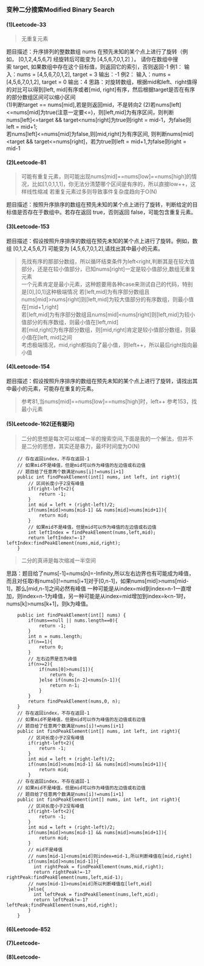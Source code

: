 ### 变种二分搜索Modified Binary Search 
#### (1)Leetcode-33
>无重复元素

题目描述：升序排列的整数数组 nums 在预先未知的某个点上进行了旋转（例如， [0,1,2,4,5,6,7] 经旋转后可能变为 [4,5,6,7,0,1,2] ）。
请你在数组中搜索 target, 如果数组中存在这个目标值，则返回它的索引，否则返回-1
例1：
输入：nums = [4,5,6,7,0,1,2], target = 3
输出：-1
例2：
输入：nums = [4,5,6,7,0,1,2], target = 0
输出：4
思路：对旋转数组，根据mid和left、right值得的对比可以得到[left, mid]有序或者[mid, right]有序，然后根据target是否在有序的部分数组区间可以缩小区间  
(1)判断target == nums[mid],若是则返回mid，不是转向2
(2)若nums[left]<=nums[mid]为true(注意一定要<=)，则[left,mid]为有序区间，则判断nums[left]<=target && target<nums[right]为true则right = mid-1，为false则left = mid+1;  
若nums[left]<=nums[mid]为false,则[mid,right]为有序区间, 则判断nums[mid]<target && target<=nums[right]，若为true则left = mid+1,为false则right = mid-1

#### (2)Leetcode-81
>可能有重复元素，则可能出现nums[mid]==nums[low]==nums[high]的情况，比如[1,0,1,1,1]，你无法分清楚哪个区间是有序的，所以直接low++，这样线性缩减
>若重复元素过多则导致事件复杂度趋向于O(N)

题目描述：按照升序排序的数组在预先未知的某个点上进行了旋转，判断给定的目标值是否存在于数组中。若存在返回 true，否则返回 false，可能包含重复元素。
#### (3)Leetcode-153
题目描述：假设按照升序排序的数组在预先未知的某个点上进行了旋转。例如，数组 [0,1,2,4,5,6,7] 可能变为 [4,5,6,7,0,1,2],请找出其中最小的元素。
>先找有序的那部分数组，所以循环结束条件为left<right,判断其是在较大值部分，还是在较小值部分，已知nums[right]一定是较小值部分,数组无重复元素  
一个元素肯定是最小元素，这种题要用各种case来测试自己的代码，特别是[0],[0,1]这种极端情况
若[left,mid]为有序部分数组且nums[mid]>nums[right]则[left,mid]为较大值部分的有序数组，则最小值在[mid+1,right]  
若[left,mid]为有序部分数组且nums[mid]<nums[right]则[left,mid]为较小值部分的有序数组，则最小值在[left,mid]  
若[mid,right]为有序部分数组，则[mid,right]肯定是较小值部分数组，则最小值在[left, mid]之间  
考虑极端情况，mid,right都指向了最小值，则left++，所以最后right指向最小值
#### (4)Leetcode-154
题目描述：假设按照升序排序的数组在预先未知的某个点上进行了旋转，请找出其中最小的元素，可能存在重复的元素。
>参考81,当nums[mid]==nums[low]==nums[high]时，left++ 
>参考153，找最小元素
#### (5)Leetcode-162(还有疑问)
>二分的思想是每次可以缩减一半的搜索空间,下面是我的一个解法，但并不是二分的思想，其实还是暴力，最坏时间度为O(N)
```
    // 存在返回index，不存在返回-1
    // 如果mid不是峰值，但是mid可以作为峰值的左边值或右边值
    // 题目给了任意两个数满足nums[i]!=nums[i+1]
    public int findPeakElement(int[] nums, int left, int right){
        // 区间长度小于2没有峰值
        if(right-left<2){
            return -1;
        }
        int mid = left + (right-left)/2;
        if(nums[mid]>nums[mid-1] && nums[mid]>nums[mid+1]){
            return mid;
        }
        // 如果mid不是峰值，但是mid可以作为峰值的左边值或右边值
        int leftIndex = findPeakElement(nums,left,mid);
        return leftIndex!=-1?leftIndex:findPeakElement(nums,mid,right);
    }
```
>二分的真谛是每次缩减一半空间

思路：题目给了nums[-1]=nums[n]=-Infinity,所以左右边界也有可能成为峰值，而且对任取i有nums[i]!=nums[i+1]对于[0,n-1]，如果nums[mid]>nums[mid-1]，那么[mid,n-1]之间必然有峰值
一种可能是从index=mid到index=n-1一直增加，则index=n-1为峰值，另一种可能是从index=mid增加到index=k<n-1时，nums[k]>nums[k+1]，则k为峰值。
```
    public int findPeakElement(int[] nums) {
        if(nums==null || nums.length==0){
            return -1;
        }
        int n = nums.length;
        if(n==1){
            return 0;
        }
        // 左右边界是否为峰值
        if(n>=2){
            if(nums[0]>nums[1]){
                return 0;
            }else if(nums[n-2]<nums[n-1]){
                return n-1;
            }
        }
        return findPeakElement(nums,0, n);
    }
    // 存在返回index，不存在返回-1
    // 如果mid不是峰值，但是mid可以作为峰值的左边值或右边值
    // 题目给了任意两个数满足nums[i]!=nums[i+1]
    public int findPeakElement(int[] nums, int left, int right){
        // 区间长度小于2没有峰值
        if(right-left<2){
            return -1;
        }
        int mid = left + (right-left)/2;
        if(nums[mid]>nums[mid-1] && nums[mid]>nums[mid+1]){
            return mid;
        }
    // 存在返回index，不存在返回-1
    // 如果mid不是峰值，但是mid可以作为峰值的左边值或右边值
    // 题目给了任意两个数满足nums[i]!=nums[i+1]
    public int findPeakElement(int[] nums, int left, int right){
        // 区间长度小于2没有峰值
        if(right-left<2){
            return -1;
        }
        int mid = left + (right-left)/2;
        if(nums[mid]>nums[mid-1] && nums[mid]>nums[mid+1]){
            return mid;
        }
        // mid不是峰值
        // nums[mid-1]<nums[mid]则index=mid-1,所以判断峰值在[mid,right]
        if(nums[mid]>nums[mid-1]){
          int rightPeak = findPeakElement(nums,mid,right);
          return rightPeak!=-1?rightPeak:findPeakElement(nums,left,mid-1);
        // nums[mid-1]>nums[mid]所以判断峰值在[left,mid]
        }else{
          int leftPeak = findPeakElement(nums,left,mid);
          return leftPeak!=-1?leftPeak:findPeakElement(nums,mid,right);
        }
    }
```

#### (6)Leetcode-852
#### (7)Leetcode-
#### (8)Leetcode-
